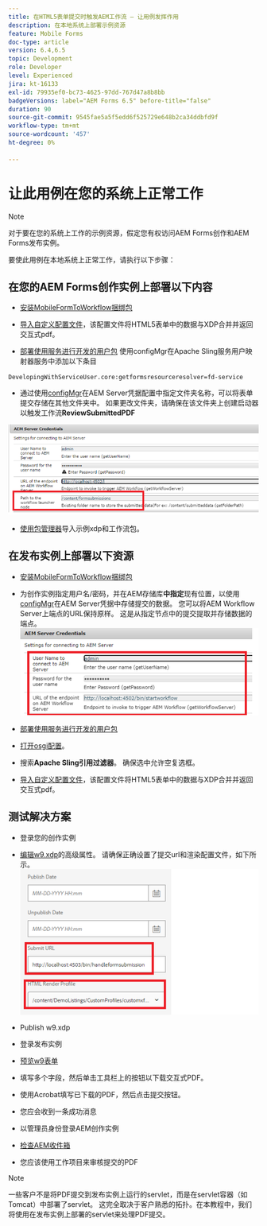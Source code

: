 ```yaml
---
title: 在HTML5表单提交时触发AEM工作流 — 让用例发挥作用
description: 在本地系统上部署示例资源
feature: Mobile Forms
doc-type: article
version: 6.4,6.5
topic: Development
role: Developer
level: Experienced
jira: kt-16133
exl-id: 79935ef0-bc73-4625-97dd-767d47a8b8bb
badgeVersions: label="AEM Forms 6.5" before-title="false"
duration: 90
source-git-commit: 9545fae5a5f5edd6f525729e648b2ca34ddbfd9f
workflow-type: tm+mt
source-wordcount: '457'
ht-degree: 0%

---
```


# 让此用例在您的系统上正常工作

>[!NOTE]
>
>对于要在您的系统上工作的示例资源，假定您有权访问AEM Forms创作和AEM Forms发布实例。

要使此用例在本地系统上正常工作，请执行以下步骤：

## 在您的AEM Forms创作实例上部署以下内容

* [安装MobileFormToWorkflow捆绑包](assets/MobileFormToWorkflow.core-1.0.0-SNAPSHOT.jar)

* [导入自定义配置文件](assets/customprofile.zip)，该配置文件将HTML5表单中的数据与XDP合并并返回交互式pdf。

* [部署使用服务进行开发的用户包](https://experienceleague.adobe.com/docs/experience-manager-learn/assets/developingwithserviceuser.zip?lang=en)
使用configMgr在Apache Sling服务用户映射器服务中添加以下条目

```
DevelopingWithServiceUser.core:getformsresourceresolver=fd-service
```

* 通过使用[configMgr](http://localhost:4502/system/console/configMg)在AEM Server凭据配置中指定文件夹名称，可以将表单提交存储在其他文件夹中。 如果更改文件夹，请确保在该文件夹上创建启动器以触发工作流&#x200B;**ReviewSubmittedPDF**

![config-author](assets/author-config.png)
* [使用包管理器](assets/xdp-form-and-workflow.zip)导入示例xdp和工作流包。


## 在发布实例上部署以下资源

* [安装MobileFormToWorkflow捆绑包](assets/MobileFormToWorkflow.core-1.0.0-SNAPSHOT.jar)

* 为创作实例指定用户名/密码，并在AEM存储库&#x200B;**中指定**&#x200B;现有位置，以使用[configMgr](http://localhost:4503/system/console/configMgr)在AEM Server凭据中存储提交的数据。 您可以将AEM Workflow Server上端点的URL保持原样。 这是从指定节点中的提交提取并存储数据的端点。
  ![发布配置](assets/publish-config.png)

* [部署使用服务进行开发的用户包](https://experienceleague.adobe.com/docs/experience-manager-learn/assets/developingwithserviceuser.zip?lang=en)
* [打开osgi配置](http://localhost:4503/system/console/configMgr)。
* 搜索&#x200B;**Apache Sling引用过滤器**。 确保选中允许空复选框。
* [导入自定义配置文件](assets/customprofile.zip)，该配置文件将HTML5表单中的数据与XDP合并并返回交互式pdf。


## 测试解决方案

* 登录您的创作实例
* [编辑w9.xdp](http://localhost:4502/libs/fd/fm/gui/content/forms/formmetadataeditor.html/content/dam/formsanddocuments/w9.xdp)的高级属性。 请确保正确设置了提交url和渲染配置文件，如下所示。
  ![xdp-advanced-properties](assets/mobile-form-properties.png)

* Publish w9.xdp
* 登录发布实例
* [预览w9表单](http://localhost:4503/content/dam/formsanddocuments/w9.xdp/jcr:content)
* 填写多个字段，然后单击工具栏上的按钮以下载交互式PDF。
* 使用Acrobat填写已下载的PDF，然后点击提交按钮。
* 您应会收到一条成功消息
* 以管理员身份登录AEM创作实例
* [检查AEM收件箱](http://localhost:4502/aem/inbox)
* 您应该使用工作项目来审核提交的PDF

>[!NOTE]
>
>一些客户不是将PDF提交到发布实例上运行的servlet，而是在servlet容器（如Tomcat）中部署了servlet。 这完全取决于客户熟悉的拓扑。在本教程中，我们将使用在发布实例上部署的servlet来处理PDF提交。
